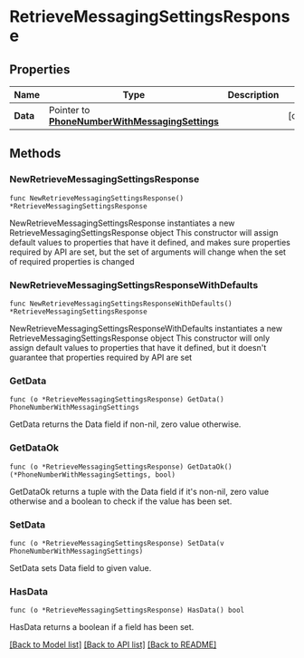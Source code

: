# RetrieveMessagingSettingsResponse

## Properties

Name | Type | Description | Notes
------------ | ------------- | ------------- | -------------
**Data** | Pointer to [**PhoneNumberWithMessagingSettings**](PhoneNumberWithMessagingSettings.md) |  | [optional] 

## Methods

### NewRetrieveMessagingSettingsResponse

`func NewRetrieveMessagingSettingsResponse() *RetrieveMessagingSettingsResponse`

NewRetrieveMessagingSettingsResponse instantiates a new RetrieveMessagingSettingsResponse object
This constructor will assign default values to properties that have it defined,
and makes sure properties required by API are set, but the set of arguments
will change when the set of required properties is changed

### NewRetrieveMessagingSettingsResponseWithDefaults

`func NewRetrieveMessagingSettingsResponseWithDefaults() *RetrieveMessagingSettingsResponse`

NewRetrieveMessagingSettingsResponseWithDefaults instantiates a new RetrieveMessagingSettingsResponse object
This constructor will only assign default values to properties that have it defined,
but it doesn't guarantee that properties required by API are set

### GetData

`func (o *RetrieveMessagingSettingsResponse) GetData() PhoneNumberWithMessagingSettings`

GetData returns the Data field if non-nil, zero value otherwise.

### GetDataOk

`func (o *RetrieveMessagingSettingsResponse) GetDataOk() (*PhoneNumberWithMessagingSettings, bool)`

GetDataOk returns a tuple with the Data field if it's non-nil, zero value otherwise
and a boolean to check if the value has been set.

### SetData

`func (o *RetrieveMessagingSettingsResponse) SetData(v PhoneNumberWithMessagingSettings)`

SetData sets Data field to given value.

### HasData

`func (o *RetrieveMessagingSettingsResponse) HasData() bool`

HasData returns a boolean if a field has been set.


[[Back to Model list]](../README.md#documentation-for-models) [[Back to API list]](../README.md#documentation-for-api-endpoints) [[Back to README]](../README.md)


